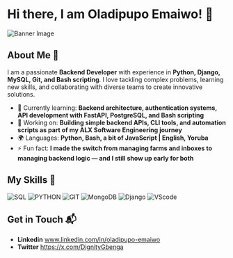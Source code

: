 # Hi there, I am Oladipupo Emaiwo! 👋

![Banner Image](your_banner_image_url_here)

## About Me 🚀

I am a passionate **Backend Developer** with experience in **Python, Django, MySQL, Git, and Bash scripting**. I love tackling complex problems, learning new skills, and collaborating with diverse teams to create innovative solutions. 

- 🌱 Currently learning: **Backend architecture, authentication systems, API development with FastAPI, PostgreSQL, and Bash scripting**
- 🔭 Working on: **Building simple backend APIs, CLI tools, and automation scripts as part of my ALX Software Engineering journey**
- 🌍 Languages: **Python, Bash, a bit of JavaScript | English, Yoruba**
- ⚡ Fun fact: **I made the switch from managing farms and inboxes to managing backend logic — and I still show up early for both**

## My Skills 🧠

![SQL](https://img.shields.io/badge/SQL-003B57?style=for-the-badge&logo=databricks&logoColor=white)
![PYTHON](https://img.shields.io/badge/Python-FFD43B?style=for-the-badge&logo=python&logoColor=blue)
![GIT](https://img.shields.io/badge/GIT-E44C30?style=for-the-badge&logo=git&logoColor=white)
![MongoDB](https://img.shields.io/badge/MongoDB-4EA94B?style=for-the-badge&logo=mongodb&logoColor=white)
![Django](https://img.shields.io/badge/Django-092E20?style=for-the-badge&logo=django&logoColor=green)
![VScode](https://img.shields.io/badge/VSCode-0078D4?style=for-the-badge&logo=visual%20studio%20code&logoColor=white)

## Get in Touch 📬
- **Linkedin** www.linkedin.com/in/oladipupo-emaiwo
- **Twitter** https://x.com/DignityGbenga


